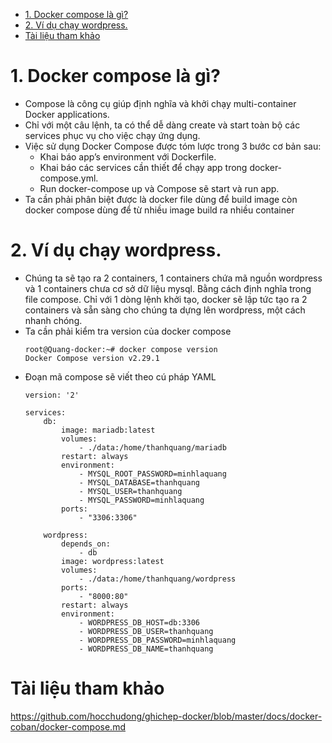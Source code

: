 - [1. Docker compose là gì?](#1-docker-compose-là-gì)
- [2. Ví dụ chạy wordpress.](#2-ví-dụ-chạy-wordpress)
- [Tài liệu tham khảo](#tài-liệu-tham-khảo)
# 1. Docker compose là gì?
- Compose là công cụ giúp định nghĩa và khởi chạy multi-container Docker applications.
- Chỉ với một câu lệnh, ta có thể dễ dàng create và start toàn bộ các services phục vụ cho việc chạy ứng dụng.
- Việc sử dụng Docker Compose được tóm lược trong 3 bước cơ bản sau:
    - Khai báo app’s environment với Dockerfile.
    - Khai báo các services cần thiết để chạy app trong docker-compose.yml.
    - Run docker-compose up và Compose sẽ start và run app.
- Ta cần phải phân biệt được là docker file dùng để build image còn docker compose dùng để từ nhiều image build ra nhiều container
# 2. Ví dụ chạy wordpress.
- Chúng ta sẽ tạo ra 2 containers, 1 containers chứa mã nguồn wordpress và 1 containers chưa cơ sở dữ liệu mysql. Bằng cách định nghĩa trong file compose. Chỉ với 1 dòng lệnh khởi tạo, docker sẽ lập tức tạo ra 2 containers và sẵn sàng cho chúng ta dựng lên wordpress, một cách nhanh chóng.
- Ta cần phải kiểm tra version của docker compose
  ```
  root@Quang-docker:~# docker compose version
  Docker Compose version v2.29.1
  ```
- Đoạn mã compose sẽ viết theo cú pháp YAML
    ```
    version: '2'

    services: 
        db:
            image: mariadb:latest
            volumes:
                - ./data:/home/thanhquang/mariadb
            restart: always
            environment:
                - MYSQL_ROOT_PASSWORD=minhlaquang
                - MYSQL_DATABASE=thanhquang
                - MYSQL_USER=thanhquang
                - MYSQL_PASSWORD=minhlaquang
            ports:
                - "3306:3306"

        wordpress:
            depends_on:
                - db
            image: wordpress:latest
            volumes:
                - ./data:/home/thanhquang/wordpress
            ports:
                - "8000:80"
            restart: always
            environment:
                - WORDPRESS_DB_HOST=db:3306
                - WORDPRESS_DB_USER=thanhquang
                - WORDPRESS_DB_PASSWORD=minhlaquang
                - WORDPRESS_DB_NAME=thanhquang
    ```
# Tài liệu tham khảo
https://github.com/hocchudong/ghichep-docker/blob/master/docs/docker-coban/docker-compose.md